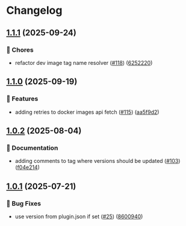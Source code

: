 # Changelog

## [1.1.1](https://github.com/grafana/plugin-actions/compare/e2e-version/v1.1.0...e2e-version/v1.1.1) (2025-09-24)


### 🔧 Chores

* refactor dev image tag name resolver  ([#118](https://github.com/grafana/plugin-actions/issues/118)) ([6252220](https://github.com/grafana/plugin-actions/commit/6252220e7005d1030d1484a483b88719eae4ed2e))

## [1.1.0](https://github.com/grafana/plugin-actions/compare/e2e-version/v1.0.2...e2e-version/v1.1.0) (2025-09-19)


### 🎉 Features

* adding retries to docker images api fetch ([#115](https://github.com/grafana/plugin-actions/issues/115)) ([aa5f9d2](https://github.com/grafana/plugin-actions/commit/aa5f9d2f5cea71c5ba3b0c90733d05f53b209998))

## [1.0.2](https://github.com/grafana/plugin-actions/compare/e2e-version/v1.0.1...e2e-version/v1.0.2) (2025-08-04)


### 📝 Documentation

* adding comments to tag where versions should be updated ([#103](https://github.com/grafana/plugin-actions/issues/103)) ([f04e214](https://github.com/grafana/plugin-actions/commit/f04e21488739016924156a57530ff8cb99041232))

## [1.0.1](https://github.com/grafana/plugin-actions/compare/e2e-version/v1.0.0...e2e-version/v1.0.1) (2025-07-21)


### 🐛 Bug Fixes

* use version from plugin.json if set ([#25](https://github.com/grafana/plugin-actions/issues/25)) ([8600940](https://github.com/grafana/plugin-actions/commit/860094027d825ce1c62d2e5c00ff1278ba068f3c))
